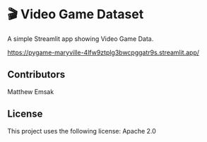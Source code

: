 # 🎬 Video Game Dataset

A simple Streamlit app showing Video Game Data. 

https://pygame-maryville-4lfw9ztplg3bwcpggatr9s.streamlit.app/

## <strong> Contributors </strong> ##
Matthew Emsak

## <strong> License </strong> ##
This project uses the following license: Apache 2.0
